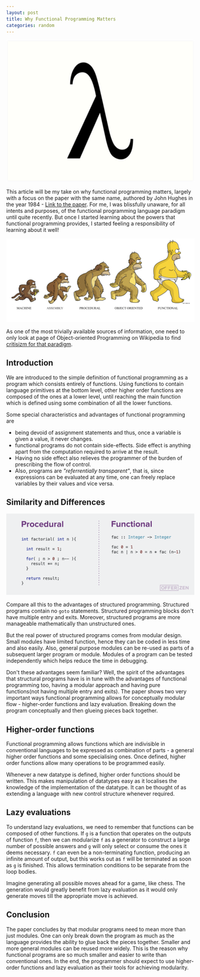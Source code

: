 ```yaml
---
layout: post
title: Why Functional Programming Matters
categories: random
---
```


[![Lambda](/public/images/lambda.png)](/public/images/lambda.png)

This article will be my take on why functional programming matters, largely with a focus on the paper with the same name, authored by John Hughes in the year 1984 - [Link to the paper](https://github.com/papers-we-love/papers-we-love/blob/master/languages-paradigms/functional_programming/why-functional-programming-matters.pdf). For me, I was blissfully unaware, for all intents and purposes, of the functional programming language paradigm until quite recently. But once I started learning about the powers that functional programming provides, I started feeling a responsibility of learning about it well!

[![Progress of languages](/public/images/functional-progressive.png)](/public/images/functional-progressive.png)

As one of the most trivially available sources of information, one need to only look at page of Object-oriented Programming on Wikipedia to find [critisizm for that paradigm](https://en.wikipedia.org/wiki/Object-oriented_programming#Criticism).

## Introduction
We are introduced to the simple definition of functional programming as a program which consists entirely of functions. Using functions to contain language primitives at the bottom level, other higher order functions are composed of the ones at a lower level, until reaching the main function which is defined using some combination of all the lower functions.

Some special characteristics and advantages of functional programming are
  - being devoid of assignment statements and thus, once a variable is given a value, it never changes.
  - functional programs do not contain side-effects. Side effect is anything apart from the computation required to arrive at the result.
  - Having no side effect also relieves the programmer of the burden of prescribing the flow of control.
  - Also, programs are _"referrentially transparent"_, that is, since expressions can be evaluated at any time, one can freely replace variables by their values and vice versa.

## Similarity and Differences

[![Procedural vs Functional](/public/images/procedural-vs-functional.png)](/public/images/procedural-vs-functional.png)

Compare all this to the advantages of structured programming. Structured programs contain no `goto` statements. Structured programming blocks don't have multiple entry and exits. Moreover, structured programs are more manageable mathematically than unstructured ones.

But the real power of structured programs comes from modular design. Small modules have limited function, hence they can be coded in less time and also easily. Also, general purpose modules can be re-used as parts of a subsequent larger program or module. Modules of a program can be tested independently which helps reduce the time in debugging.

Don't these advantages seem familiar? Well, the spirit of the advantages that structural programs have is in tune with the advantages of functional programming too, having a modular approach and having pure functions(not having multiple entry and exits). The paper shows two very important ways functional programming allows for conceptually modular flow - higher-order functions and lazy evaluation. Breaking down the program conceptually and then glueing pieces back together.

## Higher-order functions
Functional programming allows functions which are indivisible in conventional languages to be expressed as combination of parts - a general higher order functions and some specialising ones. Once defined, higher order functions allow many operations to be programmed easily.

Whenever a new datatype is defined, higher order functions should be written. This makes manipulation of datatypes easy as it localises the knowledge of the implementation of the datatype. It can be thought of as extending a language with new control structure whenever required.

## Lazy evaluations
To understand lazy evaluations, we need to remember that functions can be composed of other functions. If `g` is a function that operates on the outputs of function `f`, then we can modularize `f` as a generator to construct a large number of possible answers and `g` will only select or consume the ones it deems necessary. `f` can even be a non-terminating function, producing an infinite amount of output, but this works out as `f` will be terminated as soon as `g` is finished. This allows termination conditions to be separate from the loop bodies.

Imagine generating all possible moves ahead for a game, like chess. The generation would greatly benefit from lazy evaluation as it would only generate moves till the appropriate move is achieved.

## Conclusion
The paper concludes by that modular programs need to mean more than just modules. One can only break down the program as much as the language provides the ability to glue back the pieces together. Smaller and more general modules can be reused more widely. This is the reason why functional programs are so much smaller and easier to write than conventional ones. In the end, the programmer should expect to use higher-order functions and lazy evaluation as their tools for achieving modularity.
